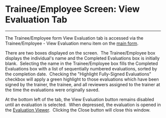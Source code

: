 # Trainee/Employee Screen: View Evaluation Tab 
---

The Trainee/Employee form View Evaluation tab is accessed via the 
Trainee/Employee - View Evaluation menu item on the [main form](<7jjr.md>).

There are two boxes displayed on the screen.&nbsp; The Trainee/Employee box displays the individual's name and the Completed Evaluations box is initially blank.&nbsp; Selecting the name in the Trainee/Employee box fills the Completed Evaluations box with a list of sequentially numbered evaluations, sorted by the completion date.&nbsp; Checking the "Highlight Fully-Signed Evaluations" checkbox will apply a green highlight to those evaluations which have been signed by the trainer, the trainee, and all reviewers assigned to the trainer at the time the evaluations were originally saved.

At the bottom left of the tab, the View Evaluation button remains disabled until an evaluation is selected.&nbsp; When depressed, the evaluation is opened in the [Evaluation Viewer](<7ddc.md>).&nbsp; Clicking the Close button will close this window.